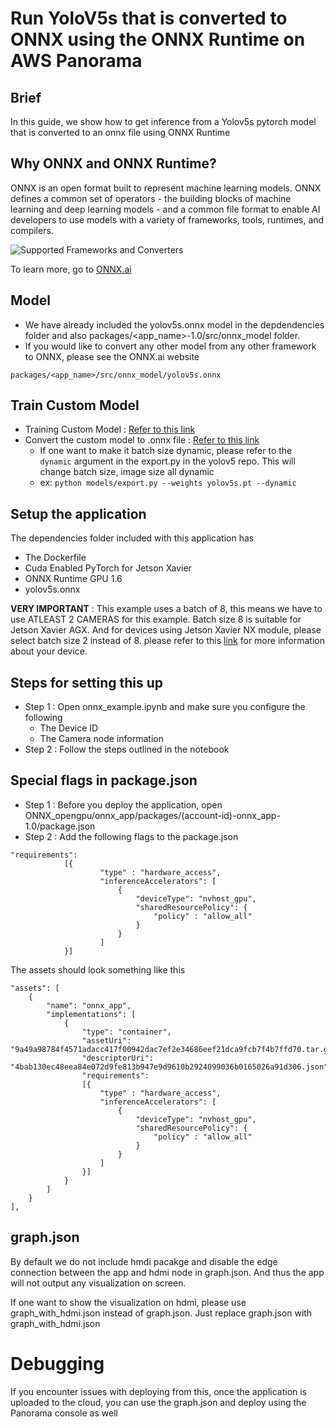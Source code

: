 # Run YoloV5s that is converted to ONNX using the ONNX Runtime on AWS Panorama

## Brief

In this guide, we show how to get inference from a Yolov5s pytorch model that is converted to an onnx file using ONNX Runtime

## Why ONNX and ONNX Runtime?

ONNX is an open format built to represent machine learning models. ONNX defines a common set of operators - the building blocks of machine learning and deep learning models - and a common file format to enable AI developers to use models with a variety of frameworks, tools, runtimes, and compilers.

![Supported Frameworks and Converters](ONNX_Supported.png)

To learn more, go to [ONNX.ai](https://onnx.ai/)

## Model

* We have already included the yolov5s.onnx model in the depdendencies folder and also packages/<app_name>-1.0/src/onnx_model folder.
* If you would like to convert any other model from any other framework to ONNX, please see the ONNX.ai website 

```
packages/<app_name>/src/onnx_model/yolov5s.onnx
```

## Train Custom Model

* Training Custom Model : [Refer to this link](https://github.com/ultralytics/yolov5/wiki/Train-Custom-Data)
* Convert the custom model to .onnx file : [Refer to this link](https://docs.ultralytics.com/tutorials/torchscript-onnx-coreml-export)
    - If one want to make it batch size dynamic, please refer to the `dynamic` argument in the export.py in the yolov5 repo. This will change batch size, image size all dynamic
    - ex: `python models/export.py --weights yolov5s.pt --dynamic`


## Setup the application

The dependencies folder included with this application has 

* The Dockerfile
* Cuda Enabled PyTorch for Jetson Xavier
* ONNX Runtime GPU 1.6
* yolov5s.onnx

**VERY IMPORTANT** : This example uses a batch of 8, this means we have to use ATLEAST 2 CAMERAS for this example. Batch size 8 is suitable for Jetson Xavier AGX. And for devices using Jetson Xavier NX module, please select batch size 2 instead of 8. please refer to this [link](https://aws.amazon.com/tw/panorama/appliance/) for more information about your device.

## Steps for setting this up

* Step 1 : Open onnx_example.ipynb and make sure you configure the following
    * The Device ID
    * The Camera node information
* Step 2 : Follow the steps outlined in the notebook

## Special flags in package.json

* Step 1 : Before you deploy the application, open ONNX_opengpu/onnx_app/packages/(account-id)-onnx_app-1.0/package.json
* Step 2 : Add the following flags to the package.json

```
"requirements": 
            [{
                    "type" : "hardware_access",
                    "inferenceAccelerators": [ 
                        {
                            "deviceType": "nvhost_gpu",
                            "sharedResourcePolicy": {
                                "policy" : "allow_all"
                            }
                        }
                    ]
            }]
```

The assets should look something like this

```
"assets": [
    {
        "name": "onnx_app",
        "implementations": [
            {
                "type": "container",
                "assetUri": "9a49a98784f4571adacc417f00942dac7ef2e34686eef21dca9fcb7f4b7ffd70.tar.gz",
                "descriptorUri": "4bab130ec48eea84e072d9fe813b947e9d9610b2924099036b0165026a91d306.json",
                "requirements": 
                [{
                    "type" : "hardware_access",
                    "inferenceAccelerators": [ 
                        {
                            "deviceType": "nvhost_gpu",
                            "sharedResourcePolicy": {
                                "policy" : "allow_all"
                            }
                        }
                    ]
                }]
            }
        ]
    }
],
```
    

## graph.json
By default we do not include hmdi pacakge and disable the edge connection between the app and hdmi node in graph.json. And thus the app will not output any visualization on screen.

If one want to show the visualization on hdmi, please use graph_with_hdmi.json instead of graph.json. Just replace graph.json with graph_with_hdmi.json 

# Debugging

If you encounter issues with deploying from this, once the application is uploaded to the cloud, you can use the graph.json and deploy using the Panorama console as well
